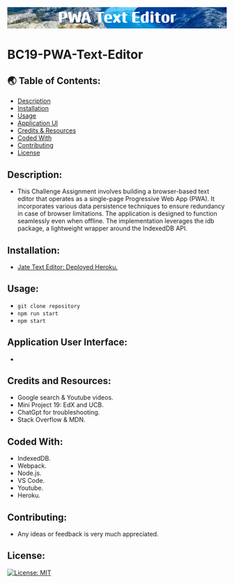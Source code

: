 <img src="./assets/images/banner.png">

# BC19-PWA-Text-Editor

## 🌏 Table of Contents:
- [Description](#description)
- [Installation](#installation)
- [Usage](#usage)
- [Application UI](#application-user-interface)
- [Credits & Resources](#credits-and-resources)
- [Coded With](#coded-with)
- [Contributing](#contributing)
- [License](#license)

## Description:
* This Challenge Assignment involves building a browser-based text editor that operates as a single-page Progressive Web App (PWA). It incorporates various data persistence techniques to ensure redundancy in case of browser limitations. The application is designed to function seamlessly even when offline. The implementation leverages the idb package, a lightweight wrapper around the IndexedDB API.

## Installation:
* [Jate Text Editor: Deployed Heroku.]()

## Usage:
* `git clone repository`
* `npm run start`
* `npm start`


## Application User Interface:
* 

## Credits and Resources:
* Google search & Youtube videos.
* Mini Project 19: EdX and UCB.
* ChatGpt for troubleshooting.
* Stack Overflow & MDN.

## Coded With:
* IndexedDB.
* Webpack.
* Node.js.
* VS Code.
* Youtube.
* Heroku.

## Contributing:
* Any ideas or feedback is very much appreciated.

## License:
[![License: MIT](https://img.shields.io/badge/License-MIT-blue.svg)](https://opensource.org/licenses/MIT)